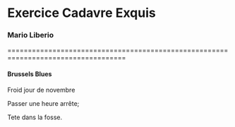 # Exercice Cadavre Exquis 
### Mario Liberio

===================================================================================

#### Brussels Blues

Froid jour de novembre


Passer une heure arrête;

 
Tete dans la fosse.
